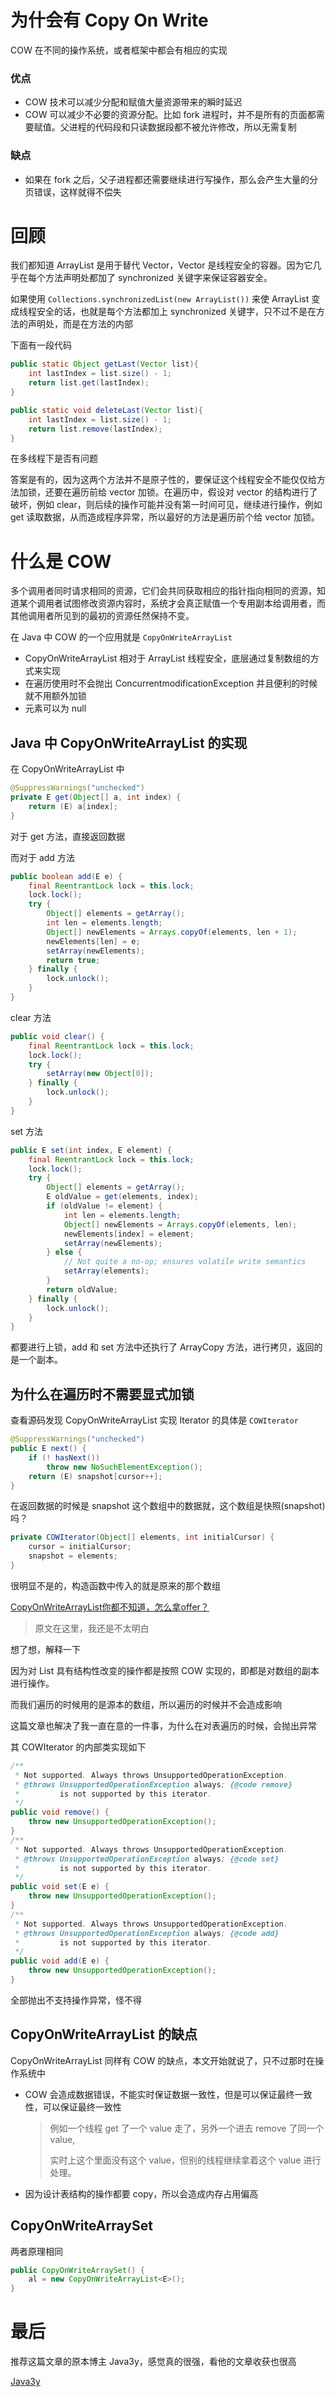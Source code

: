 # 为什会有 Copy On Write

COW 在不同的操作系统，或者框架中都会有相应的实现



### 优点

* COW 技术可以减少分配和赋值大量资源带来的瞬时延迟
* COW 可以减少不必要的资源分配。比如 fork 进程时，并不是所有的页面都需要赋值。父进程的代码段和只读数据段都不被允许修改，所以无需复制

### 缺点

* 如果在 fork 之后，父子进程都还需要继续进行写操作，那么会产生大量的分页错误，这样就得不偿失



# 回顾

我们都知道 ArrayList 是用于替代 Vector，Vector 是线程安全的容器。因为它几乎在每个方法声明处都加了 synchronized 关键字来保证容器安全。



如果使用 ``Collections.synchronizedList(new ArrayList())`` 来使 ArrayList 变成线程安全的话，也就是每个方法都加上 synchronized 关键字，只不过不是在方法的声明处，而是在方法的内部



下面有一段代码

```java
public static Object getLast(Vector list){
    int lastIndex = list.size() - 1;
    return list.get(lastIndex);
}

public static void deleteLast(Vector list){
    int lastIndex = list.size() - 1;
    return list.remove(lastIndex);
}
```

在多线程下是否有问题



答案是有的，因为这两个方法并不是原子性的，要保证这个线程安全不能仅仅给方法加锁，还要在遍历前给 vector 加锁。在遍历中，假设对 vector 的结构进行了破坏，例如 clear，则后续的操作可能并没有第一时间可见，继续进行操作，例如 get 读取数据，从而造成程序异常，所以最好的方法是遍历前个给 vector 加锁。



# 什么是 COW

多个调用者同时请求相同的资源，它们会共同获取相应的指针指向相同的资源，知道某个调用者试图修改资源内容时，系统才会真正赋值一个专用副本给调用者，而其他调用者所见到的最初的资源任然保持不变。

在 Java 中 COW 的一个应用就是 ``CopyOnWriteArrayList`` 

* CopyOnWriteArrayList 相对于 ArrayList 线程安全，底层通过复制数组的方式来实现
* 在遍历使用时不会抛出 ConcurrentmodificationException 并且便利的时候就不用额外加锁
* 元素可以为 null



## Java 中 CopyOnWriteArrayList 的实现

在 CopyOnWriteArrayList 中

```java
@SuppressWarnings("unchecked")
private E get(Object[] a, int index) {
    return (E) a[index];
}
```

对于 get 方法，直接返回数据

而对于 add 方法

```java
public boolean add(E e) {
    final ReentrantLock lock = this.lock;
    lock.lock();
    try {
        Object[] elements = getArray();
        int len = elements.length;
        Object[] newElements = Arrays.copyOf(elements, len + 1);
        newElements[len] = e;
        setArray(newElements);
        return true;
    } finally {
        lock.unlock();
    }
}
```

clear 方法

```java
public void clear() {
    final ReentrantLock lock = this.lock;
    lock.lock();
    try {
        setArray(new Object[0]);
    } finally {
        lock.unlock();
    }
}
```

set 方法

```java
public E set(int index, E element) {
    final ReentrantLock lock = this.lock;
    lock.lock();
    try {
        Object[] elements = getArray();
        E oldValue = get(elements, index);
        if (oldValue != element) {
            int len = elements.length;
            Object[] newElements = Arrays.copyOf(elements, len);
            newElements[index] = element;
            setArray(newElements);
        } else {
            // Not quite a no-op; ensures volatile write semantics
            setArray(elements);
        }
        return oldValue;
    } finally {
        lock.unlock();
    }
}
```

都要进行上锁，add 和 set 方法中还执行了 ArrayCopy 方法，进行拷贝，返回的是一个副本。



## 为什么在遍历时不需要显式加锁

查看源码发现 CopyOnWriteArrayList 实现 Iterator 的具体是 ``COWIterator`` 

```java
@SuppressWarnings("unchecked")
public E next() {
    if (! hasNext())
        throw new NoSuchElementException();
    return (E) snapshot[cursor++];
}
```

在返回数据的时候是 snapshot 这个数组中的数据就，这个数组是快照(snapshot)吗？

```java
private COWIterator(Object[] elements, int initialCursor) {
    cursor = initialCursor;
    snapshot = elements;
}
```

很明显不是的，构造函数中传入的就是原来的那个数组

[CopyOnWriteArrayList你都不知道，怎么拿offer？](https://zhuanlan.zhihu.com/p/48848893)

> 原文在这里，我还是不太明白

想了想，解释一下

因为对 List 具有结构性改变的操作都是按照 COW 实现的，即都是对数组的副本进行操作。

而我们遍历的时候用的是源本的数组，所以遍历的时候并不会造成影响

这篇文章也解决了我一直在意的一件事，为什么在对表遍历的时候，会抛出异常

其 COWIterator 的内部类实现如下

```java
/**
 * Not supported. Always throws UnsupportedOperationException.
 * @throws UnsupportedOperationException always; {@code remove}
 *         is not supported by this iterator.
 */
public void remove() {
    throw new UnsupportedOperationException();
}
/**
 * Not supported. Always throws UnsupportedOperationException.
 * @throws UnsupportedOperationException always; {@code set}
 *         is not supported by this iterator.
 */
public void set(E e) {
    throw new UnsupportedOperationException();
}
/**
 * Not supported. Always throws UnsupportedOperationException.
 * @throws UnsupportedOperationException always; {@code add}
 *         is not supported by this iterator.
 */
public void add(E e) {
    throw new UnsupportedOperationException();
}
```

全部抛出不支持操作异常，怪不得



## CopyOnWriteArrayList 的缺点

CopyOnWriteArrayList 同样有 COW 的缺点，本文开始就说了，只不过那时在操作系统中



* COW 会造成数据错误，不能实时保证数据一致性，但是可以保证最终一致性，可以保证最终一致性

  > 例如一个线程 get 了一个 value 走了，另外一个进去 remove 了同一个 value,
  >
  > 实时上这个里面没有这个 value，但别的线程继续拿着这个 value 进行处理。

* 因为设计表结构的操作都要 copy，所以会造成内存占用偏高



## CopyOnWriteArraySet

两者原理相同

```java
public CopyOnWriteArraySet() {
    al = new CopyOnWriteArrayList<E>();
}
```



# 最后

推荐这篇文章的原本博主 Java3y，感觉真的很强，看他的文章收获也很高

[Java3y](https://segmentfault.com/u/java_3y)